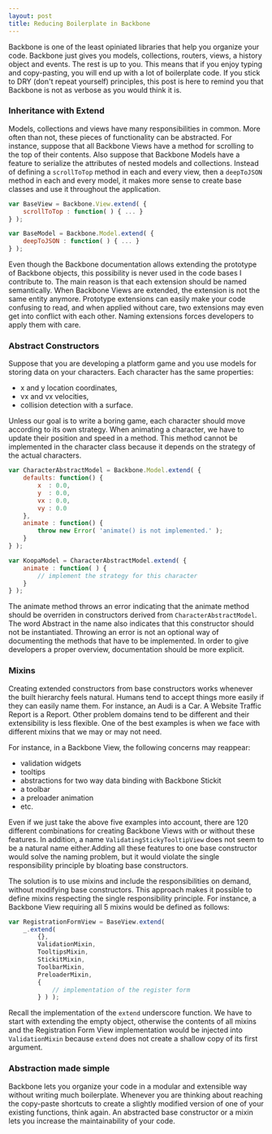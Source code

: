 ```yaml
---
layout: post
title: Reducing Boilerplate in Backbone
---
```


Backbone is one of the least opiniated libraries that help you organize your code. Backbone just gives you models, collections, routers, views, a history object and events. The rest is up to you. This means that if you enjoy typing and copy-pasting, you will end up with a lot of boilerplate code. If you stick to DRY (don't repeat yourself) principles, this post is here to remind you that Backbone is not as verbose as you would think it is.

### Inheritance with Extend

Models, collections and views have many responsibilities in common. More often than not, these pieces of functionality can be abstracted. For instance, suppose that all Backbone Views have a method for scrolling to the top of their contents. Also suppose that Backbone Models have a feature to serialize the attributes of nested models and collections. Instead of defining a `scrollToTop` method in each and every view, then a `deepToJSON` method in each and every model, it makes more sense to create base classes and use it throughout the application.

```javascript
var BaseView = Backbone.View.extend( { 
    scrollToTop : function( ) { ... }
} );

var BaseModel = Backbone.Model.extend( {
	deepToJSON : function( ) { ... }
} );
```

Even though the Backbone documentation allows extending the prototype of Backbone objects, this possibility is never used in the code bases I contribute to. The main reason is that each extension should be named semantically. When Backbone Views are extended, the extension is not the same entity anymore. Prototype extensions can easily make your code confusing to read, and when applied without care, two extensions may even get into conflict with each other. Naming extensions forces developers to apply them with care. 

### Abstract Constructors

Suppose that you are developing a platform game and you use models for storing data on your characters. Each character has the same properties: 

- x and y location coordinates,
- vx and vx velocities,
- collision detection with a surface.

Unless our goal is to write a boring game, each character should move according to its own strategy. When animating a character, we have to update their position and speed in a method. This method cannot be implemented in the character class because it depends on the strategy of the actual characters. 

```javascript
var CharacterAbstractModel = Backbone.Model.extend( {
	defaults: function() {
	    x  : 0.0,
	    y  : 0.0,
	    vx : 0.0,
	    vy : 0.0
	},
	animate : function() {
	    throw new Error( 'animate() is not implemented.' );
	}
} );

var KoopaModel = CharacterAbstractModel.extend( {
	animate : function( ) {
	    // implement the strategy for this character
	}
} );
```

The animate method throws an error indicating that the animate method should be overriden in constructors derived from `CharacterAbstractModel`. The word Abstract in the name also indicates that this constructor should not be instantiated. Throwing an error is not an optional way of documenting the methods that have to be implemented. In order to give developers a proper overview, documentation should be more explicit. 


### Mixins

Creating extended constructors from base constructors works whenever the built hierarchy feels natural. Humans tend to accept things more easily if they can easily name them. For instance, an Audi is a Car. A Website Traffic Report is a Report. Other problem domains tend to be different and their extensibility is less flexible. One of the best examples is when we face with different mixins that we may or may not need. 

For instance, in a Backbone View, the following concerns may reappear:

- validation widgets
- tooltips 
- abstractions for two way data binding with Backbone Stickit
- a toolbar
- a preloader animation
- etc.

Even if we just take the above five examples into account, there are 120 different combinations for creating Backbone Views with or without these features. In addition, a name `ValidatingStickyTooltipView` does not seem to be a natural name either.Adding all these features to one base constructor would solve the naming problem, but it would violate the single responsibility principle by bloating base constructors.

The solution is to use mixins and include the responsibilities on demand, without modifying base constructors. This approach makes it possible to define mixins respecting the single responsibility principle. For instance, a Backbone View requiring all 5 mixins would be defined as follows:

```javascript
var RegistrationFormView = BaseView.extend( 
	_.extend( 
		{},
		ValidationMixin,
		TooltipsMixin,
		StickitMixin, 
		ToolbarMixin,
		PreloaderMixin,
		{
			// implementation of the register form
		} ) );
```

Recall the implementation of the `extend` underscore function. We have to start with extending the empty object, otherwise the contents of all mixins and the Registration Form View implementation would be injected into `ValidationMixin` because `extend` does not create a shallow copy of its first argument. 

### Abstraction made simple

Backbone lets you organize your code in a modular and extensible way without writing much boilerplate. Whenever you are thinking about reaching the copy-paste shortcuts to create a slightly modified version of one of your existing functions, think again. An abstracted base constructor or a mixin lets you increase the maintainability of your code. 
